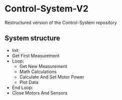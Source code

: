 # Control-System-V2
Restructured version of the Control-System repository

## System structure
- Init
- Get First Measurement
- Loop:
  - Get New Measurement
  - Math Calculations
  - Calculate And Set Motor Power
  - Plot Data
- End Loop:
- Close Motors And Sensors


